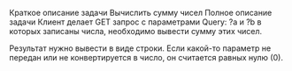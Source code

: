 Краткое описание задачи
Вычислить сумму чисел
Полное описание задачи
Клиент делает GET запрос с параметрами Query: ?a и ?b в которых записаны числа, необходимо вывести сумму этих чисел.

Результат нужно вывести в виде строки. Если какой-то параметр не передан или не конвертируется в число, он считается равных нулю (0).